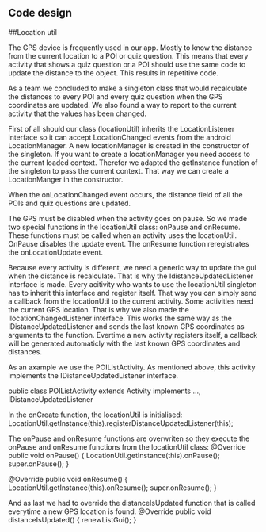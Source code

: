 ## Code design

##Location util

The GPS device is frequently used in our app. Mostly to know the distance from the current location to a POI or quiz question. This means that every activity that shows a quiz question or a POI should use the same code to update the distance to the object. This results in repetitive code.

As a team we concluded to make a singleton class that would recalculate the distances to every POI and every quiz question when the GPS coordinates are updated. We also found a way to report to the current activity that the values has been changed. 

First of all should our class (locationUtil) inherits the LocationListener interface so it can accept LocationChanged events from the android LocationManager. A new locationManager is created in the constructor of the singleton. If you want to create a locationManager you need access to the current loaded context. Therefor we adapted the getInstance function of the singleton to pass the current context. That way we can create a LocationManger in the constructor.

When the onLocationChanged event occurs, the distance field of all the POIs and quiz questions are updated.

The GPS must be disabled when the activity goes on pause. So we made two special functions in the locationUtil class: onPause and onResume. These functions must be called when an activity uses the locationUtil. OnPause disables the update event. The onResume function reregistrates the onLocationUpdate event.

Because every activity is different, we need a generic way to update the gui when the distance is recalculate. That is why the IdistanceUpdatedListener interface is made. Every acitivity who wants to use the locationUtil singleton has to inherit this interface and register itself. That way you can simply send a callback from the locationUtil to the current activity.
Some activities need the current GPS location. That is why we also made the  IlocationChangedListener interface. This works the same way as the IDistanceUpdatedListener and sends the last known GPS coordinates as arguments to the function.
Evertime a new activity registers itself, a callback will be generated automaticly with the last known GPS coordinates and distances.

As an axample we use the POIListActivity. As mentioned above, this activity implements the IDistanceUpdatedListener interface.
 
public class POIListActivity extends Activity implements …, IDistanceUpdatedListener

In the onCreate function, the locationUtil is initialised:
LocationUtil.getInstance(this).registerDistanceUpdatedListener(this);

The onPause and onResume functions are overwriten so they execute the onPause and onResume functions from the locationUtil class:
@Override
public void onPause() {
 	     LocationUtil.getInstance(this).onPause();
       super.onPause();
}

@Override
public void onResume() {
      LocationUtil.getInstance(this).onResume();
      super.onResume();
}

And as last we had to override the distanceIsUpdated function that is called everytime a new GPS location is found.
@Override
public void distanceIsUpdated() {
        renewListGui();
}


 
